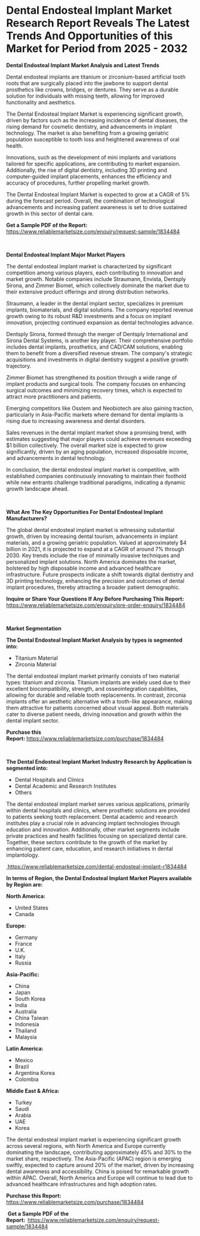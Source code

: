 <p><h1>Dental Endosteal Implant Market Research Report Reveals The Latest Trends And Opportunities of this Market for Period from 2025 - 2032</h1></p><p><strong>Dental Endosteal Implant Market Analysis and Latest Trends</strong></p>
<p><p>Dental endosteal implants are titanium or zirconium-based artificial tooth roots that are surgically placed into the jawbone to support dental prosthetics like crowns, bridges, or dentures. They serve as a durable solution for individuals with missing teeth, allowing for improved functionality and aesthetics.</p><p>The Dental Endosteal Implant Market is experiencing significant growth, driven by factors such as the increasing incidence of dental diseases, the rising demand for cosmetic dentistry, and advancements in implant technology. The market is also benefiting from a growing geriatric population susceptible to tooth loss and heightened awareness of oral health. </p><p>Innovations, such as the development of mini implants and variations tailored for specific applications, are contributing to market expansion. Additionally, the rise of digital dentistry, including 3D printing and computer-guided implant placements, enhances the efficiency and accuracy of procedures, further propelling market growth.</p><p>The Dental Endosteal Implant Market is expected to grow at a CAGR of 5% during the forecast period. Overall, the combination of technological advancements and increasing patient awareness is set to drive sustained growth in this sector of dental care.</p></p>
<p><strong>Get a Sample PDF of the Report:&nbsp;</strong> <a href="https://www.reliablemarketsize.com/enquiry/request-sample/1834484?utm_campaign=2928&utm_medium=2&utm_source=Github&utm_content=ia&utm_term=14042025&utm_id=dental-endosteal-implant">https://www.reliablemarketsize.com/enquiry/request-sample/1834484</a></p>
<p>&nbsp;</p>
<p><strong>Dental Endosteal Implant Major Market Players</strong></p>
<p><p>The dental endosteal implant market is characterized by significant competition among various players, each contributing to innovation and market growth. Notable companies include Straumann, Envista, Dentsply Sirona, and Zimmer Biomet, which collectively dominate the market due to their extensive product offerings and strong distribution networks.</p><p>Straumann, a leader in the dental implant sector, specializes in premium implants, biomaterials, and digital solutions. The company reported revenue growth owing to its robust R&D investments and a focus on implant innovation, projecting continued expansion as dental technologies advance.</p><p>Dentsply Sirona, formed through the merger of Dentsply International and Sirona Dental Systems, is another key player. Their comprehensive portfolio includes dental implants, prosthetics, and CAD/CAM solutions, enabling them to benefit from a diversified revenue stream. The company's strategic acquisitions and investments in digital dentistry suggest a positive growth trajectory.</p><p>Zimmer Biomet has strengthened its position through a wide range of implant products and surgical tools. The company focuses on enhancing surgical outcomes and minimizing recovery times, which is expected to attract more practitioners and patients.</p><p>Emerging competitors like Osstem and Neobiotech are also gaining traction, particularly in Asia-Pacific markets where demand for dental implants is rising due to increasing awareness and dental disorders. </p><p>Sales revenues in the dental implant market show a promising trend, with estimates suggesting that major players could achieve revenues exceeding $1 billion collectively. The overall market size is expected to grow significantly, driven by an aging population, increased disposable income, and advancements in dental technology.</p><p>In conclusion, the dental endosteal implant market is competitive, with established companies continuously innovating to maintain their foothold while new entrants challenge traditional paradigms, indicating a dynamic growth landscape ahead.</p></p>
<p>&nbsp;</p>
<p><strong>What Are The Key Opportunities For Dental Endosteal Implant Manufacturers?</strong></p>
<p><p>The global dental endosteal implant market is witnessing substantial growth, driven by increasing dental tourism, advancements in implant materials, and a growing geriatric population. Valued at approximately $4 billion in 2021, it is projected to expand at a CAGR of around 7% through 2030. Key trends include the rise of minimally invasive techniques and personalized implant solutions. North America dominates the market, bolstered by high disposable income and advanced healthcare infrastructure. Future prospects indicate a shift towards digital dentistry and 3D printing technology, enhancing the precision and outcomes of dental implant procedures, thereby attracting a broader patient demographic.</p></p>
<p><strong>Inquire or Share Your Questions If Any Before Purchasing This Report:</strong> <a href="https://www.reliablemarketsize.com/enquiry/pre-order-enquiry/1834484?utm_campaign=2928&utm_medium=2&utm_source=Github&utm_content=ia&utm_term=14042025&utm_id=dental-endosteal-implant">https://www.reliablemarketsize.com/enquiry/pre-order-enquiry/1834484</a></p>
<p>&nbsp;</p>
<p><strong>Market Segmentation</strong></p>
<p><strong>The Dental Endosteal Implant Market Analysis by types is segmented into:</strong></p>
<p><ul><li>Titanium Material</li><li>Zirconia Material</li></ul></p>
<p><p>The dental endosteal implant market primarily consists of two material types: titanium and zirconia. Titanium implants are widely used due to their excellent biocompatibility, strength, and osseointegration capabilities, allowing for durable and reliable tooth replacements. In contrast, zirconia implants offer an aesthetic alternative with a tooth-like appearance, making them attractive for patients concerned about visual appeal. Both materials cater to diverse patient needs, driving innovation and growth within the dental implant sector.</p></p>
<p><strong>Purchase this Report:&nbsp;</strong><a href="https://www.reliablemarketsize.com/purchase/1834484?utm_campaign=2928&utm_medium=2&utm_source=Github&utm_content=ia&utm_term=14042025&utm_id=dental-endosteal-implant">https://www.reliablemarketsize.com/purchase/1834484</a></p>
<p>&nbsp;</p>
<p><strong>The Dental Endosteal Implant Market Industry Research by Application is segmented into:</strong></p>
<p><ul><li>Dental Hospitals and Clinics</li><li>Dental Academic and Research Institutes</li><li>Others</li></ul></p>
<p><p>The dental endosteal implant market serves various applications, primarily within dental hospitals and clinics, where prosthetic solutions are provided to patients seeking tooth replacement. Dental academic and research institutes play a crucial role in advancing implant technologies through education and innovation. Additionally, other market segments include private practices and health facilities focusing on specialized dental care. Together, these sectors contribute to the growth of the market by enhancing patient care, education, and research initiatives in dental implantology.</p></p>
<p><a href="https://www.reliablemarketsize.com/dental-endosteal-implant-r1834484?utm_campaign=2928&utm_medium=2&utm_source=Github&utm_content=ia&utm_term=14042025&utm_id=dental-endosteal-implant">&nbsp;https://www.reliablemarketsize.com/dental-endosteal-implant-r1834484</a></p>
<p><strong>In terms of Region, the Dental Endosteal Implant Market Players available by Region are:</strong></p>
<p>
    <p> <strong> North America: </strong>
        <ul>
            <li>United States</li>
            <li>Canada</li>
        </ul>
        </p> 
    <p> <strong> Europe: </strong>
        <ul>
            <li>Germany</li>
            <li>France</li>
            <li>U.K.</li>
            <li>Italy</li>
            <li>Russia</li>
        </ul>
        </p> 
    <p> <strong> Asia-Pacific: </strong>
        <ul>
            <li>China</li>
            <li>Japan</li>
            <li>South Korea</li>
            <li>India</li>
            <li>Australia</li>
            <li>China Taiwan</li>
            <li>Indonesia</li>
            <li>Thailand</li>
            <li>Malaysia</li>
        </ul>
        </p> 
    <p> <strong> Latin America: </strong>
        <ul>
            <li>Mexico</li>
            <li>Brazil</li>
            <li>Argentina Korea</li>
            <li>Colombia</li>
        </ul>
        </p> 
    <p> <strong> Middle East & Africa: </strong>
        <ul>
            <li>Turkey</li>
            <li>Saudi</li>
            <li>Arabia</li>
            <li>UAE</li>
            <li>Korea</li>
        </ul>
    </p>
    </p>
<p><p>The dental endosteal implant market is experiencing significant growth across several regions, with North America and Europe currently dominating the landscape, contributing approximately 45% and 30% to the market share, respectively. The Asia-Pacific (APAC) region is emerging swiftly, expected to capture around 20% of the market, driven by increasing dental awareness and accessibility. China is poised for remarkable growth within APAC. Overall, North America and Europe will continue to lead due to advanced healthcare infrastructures and high adoption rates.</p></p>
<p><strong>Purchase this Report: </strong><a href="https://www.reliablemarketsize.com/purchase/1834484?utm_campaign=2928&utm_medium=2&utm_source=Github&utm_content=ia&utm_term=14042025&utm_id=dental-endosteal-implant">https://www.reliablemarketsize.com/purchase/1834484</a></p>
<p>&nbsp;<strong>Get a Sample PDF of the Report:&nbsp;&nbsp;</strong><a href="https://www.reliablemarketsize.com/enquiry/request-sample/1834484?utm_campaign=2928&utm_medium=2&utm_source=Github&utm_content=ia&utm_term=14042025&utm_id=dental-endosteal-implant">https://www.reliablemarketsize.com/enquiry/request-sample/1834484</a></p>
<p><strong></strong></p>
<p><p></p><p></p><p></p></p>